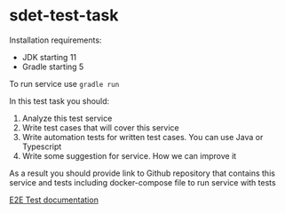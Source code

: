 # sdet-test-task
Installation requirements:
- JDK starting 11 
- Gradle starting 5

To run service use `gradle run`

In this test task you should:

1. Analyze this test service
2. Write test cases that will cover this service
3. Write automation tests for written test cases. You can use Java or Typescript
4. Write some suggestion for service. How we can improve it

As a result you should provide link to Github repository that contains 
this service and tests including docker-compose file to run service with tests

[E2E Test documentation](src/test/README.md)
